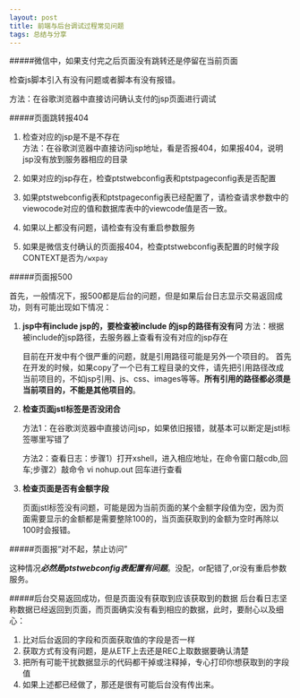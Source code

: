 ```yaml
---
layout: post
title: 前端与后台调试过程常见问题
tags: 总结与分享
---
```



#####微信中，如果支付完之后页面没有跳转还是停留在当前页面

检查js脚本引入有没有问题或者脚本有没有报错。

方法：在谷歌浏览器中直接访问确认支付的jsp页面进行调试


#####页面跳转报404
1. 检查对应的jsp是不是不存在<br/>
   方法：在谷歌浏览器中直接访问jsp地址，看是否报404，如果报404，说明jsp没有放到服务器相应的目录
  
2. 如果对应的jsp存在，检查ptstwebconfig表和ptstpageconfig表是否配置

3. 如果ptstwebconfig表和ptstpageconfig表已经配置了，请检查请求参数中的viewocode对应的值和数据库表中的viewcode值是否一致。

4. 如果以上都没有问题，请检查有没有重启参数服务

5. 如果是微信支付确认的页面报404，检查ptstwebconfig表配置的时候字段CONTEXT是否为`/wxpay`


#####页面报500

   首先，一般情况下，报500都是后台的问题，但是如果后台日志显示交易返回成功，则有可能出现如下情况：
 
1. **jsp中有include  jsp的，要检查被include 的jsp的路径有没有问**
   方法：根据被include的jsp路径，去服务器上查看有没有对应的jsp存在
   
   目前在开发中有个很严重的问题，就是引用路径可能是另外一个项目的。
   首先在开发的时候，如果copy了一个已有工程目录的文件，请先把引用路径改成当前项目的，不如jsp引用、js、css、images等等。**所有引用的路径都必须是当前项目的，不能是其他项目的**。

2. **检查页面jstl标签是否没闭合**
  
      方法1：在谷歌浏览器中直接访问jsp，如果依旧报错，就基本可以断定是jstl标签哪里写错了
      
      方法2：查看日志：步骤1）打开xshell，进入相应地址，在命令窗口敲cdb,回车;步骤2）敲命令 vi nohup.out 回车进行查看

3. **检查页面是否有金额字段**
   
   页面jstl标签没有问题，可能是因为当前页面的某个金额字段值为空，因为页面需要显示的金额都是需要整除100的，当页面获取到的金额为空时再除以100时会报错。
  

  
#####页面报“对不起，禁止访问”
  
  这种情况***必然是ptstwebconfig表配置有问题***。没配，or配错了,or没有重启参数服务。
          
#####后台交易返回成功，但是页面没有获取到应该获取到的数据
后台看日志坚称数据已经返回到页面，而页面确实没有看到相应的数据，此时，要耐心以及细心：

1. 比对后台返回的字段和页面获取值的字段是否一样
2. 获取方式有没有问题，是从ETF上去还是REC上取数据要确认清楚
3. 把所有可能干扰数据显示的代码都干掉或注释掉，专心打印你想获取到的字段值
4. 如果上述都已经做了，那还是很有可能后台没有传出来。   

